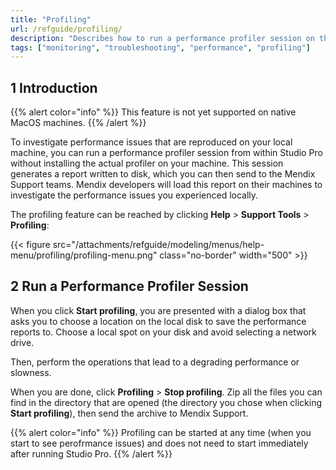 ```yaml
---
title: "Profiling"
url: /refguide/profiling/
description: "Describes how to run a performance profiler session on the local machine from within Studio-Pro."
tags: ["monitoring", "troubleshooting", "performance", "profiling"]
---
```


## 1 Introduction

{{% alert color="info" %}}
This feature is not yet supported on native MacOS machines.
{{% /alert %}}

To investigate performance issues that are reproduced on your local machine, you can run a performance profiler session from within Studio Pro without installing the actual profiler on your machine. This session generates a report written to disk, which you can then send to the Mendix Support teams. Mendix developers will load this report on their machines to investigate the performance issues you experienced locally. 

The profiling feature can be reached by clicking **Help** > **Support Tools** > **Profiling**:

{{< figure src="/attachments/refguide/modeling/menus/help-menu/profiling/profiling-menu.png" class="no-border" width="500" >}}

## 2 Run a Performance Profiler Session

When you click **Start profiling**, you are presented with a dialog box that asks you to choose a location on the local disk to save the performance reports to. Choose a local spot on your disk and avoid selecting a network drive.

Then, perform the operations that lead to a degrading performance or slowness. 

When you are done, click **Profiling** > **Stop profiling**. Zip all the files you can find in the directory that are opened (the directory you chose when clicking **Start profiling**), then send the archive to Mendix Support.

{{% alert color="info" %}}
Profiling can be started at any time (when you start to see perofrmance issues) and does not need to start immediately after running Studio Pro.
{{% /alert %}}
